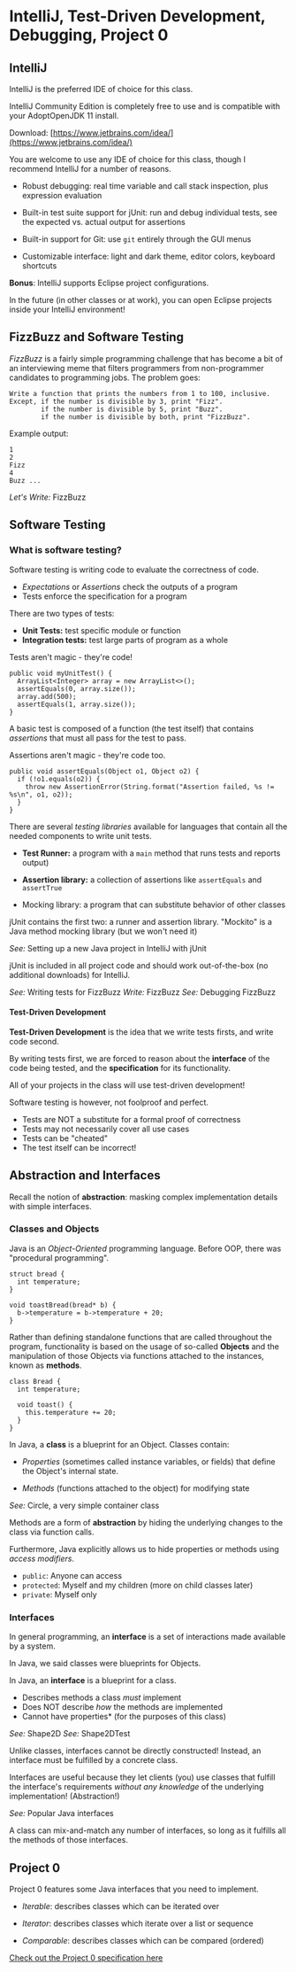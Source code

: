 # IntelliJ, Test-Driven Development, Debugging, Project 0

## IntelliJ

IntelliJ is the preferred IDE of choice for this class.

IntelliJ Community Edition is completely free to use
and is compatible with your AdoptOpenJDK 11 install.

Download: [https://www.jetbrains.com/idea/](https://www.jetbrains.com/idea/)

You are welcome to use any IDE of choice for this class,
though I recommend IntelliJ for a number of reasons.

 - Robust debugging: real time variable and call stack inspection,
   plus expression evaluation

 - Built-in test suite support for jUnit: run and debug individual tests,
   see the expected vs. actual output for assertions
 
 - Built-in support for Git: use `git` entirely through the GUI menus

 - Customizable interface: light and dark theme, editor colors,
   keyboard shortcuts

**Bonus**: IntelliJ supports Eclipse project configurations.

In the future (in other classes or at work),
you can open Eclipse projects inside your IntelliJ environment! 

## FizzBuzz and Software Testing

*FizzBuzz* is a fairly simple programming challenge that has become
a bit of an interviewing meme that filters programmers from non-programmer
candidates to programming jobs. The problem goes:

```
Write a function that prints the numbers from 1 to 100, inclusive.
Except, if the number is divisible by 3, print "Fizz".
        if the number is divisible by 5, print "Buzz".
        if the number is divisible by both, print "FizzBuzz".
```

Example output:
```
1
2
Fizz
4
Buzz ...
```

*Let's Write:* FizzBuzz

## Software Testing

### What is software testing?

Software testing is writing code to evaluate the correctness of code.

 - *Expectations* or *Assertions* check the outputs of a program
 - Tests enforce the specification for a program

There are two types of tests:

 - **Unit Tests:** test specific module or function
 - **Integration tests:** test large parts of program as a whole

Tests aren't magic - they're code!

```
public void myUnitTest() {
  ArrayList<Integer> array = new ArrayList<>();
  assertEquals(0, array.size());
  array.add(500);
  assertEquals(1, array.size());
}
```

A basic test is composed of a function (the test itself)
that contains *assertions* that must all pass for the test to pass.

Assertions aren't magic - they're code too.

```
public void assertEquals(Object o1, Object o2) {
  if (!o1.equals(o2)) {
    throw new AssertionError(String.format("Assertion failed, %s != %s\n", o1, o2));
  }
}
```

There are several *testing libraries* available for languages that
contain all the needed components to write unit tests.

 - **Test Runner:** a program with a `main` method that runs tests and reports output)
 
 - **Assertion library:** a collection of assertions like `assertEquals` and `assertTrue`
 
 - Mocking library: a program that can substitute behavior of other classes

jUnit contains the first two: a runner and assertion library.
"Mockito" is a Java method mocking library (but we won't need it)

*See:* Setting up a new Java project in IntelliJ with jUnit

jUnit is included in all project code and should work out-of-the-box
(no additional downloads) for IntelliJ.

*See:* Writing tests for FizzBuzz
*Write:* FizzBuzz
*See:* Debugging FizzBuzz

#### Test-Driven Development

**Test-Driven Development** is the idea that we write tests firsts,
and write code second.

By writing tests first, we are forced to reason about the
**interface** of the code being tested, and the
**specification** for its functionality.

All of your projects in the class will use test-driven development!

Software testing is however, not foolproof and perfect.

 - Tests are NOT a substitute for a formal proof of correctness
 - Tests may not necessarily cover all use cases
 - Tests can be "cheated"
 - The test itself can be incorrect!

## Abstraction and Interfaces

Recall the notion of **abstraction**:
masking complex implementation details with simple interfaces.

### Classes and Objects

Java is an *Object-Oriented* programming language.
Before OOP, there was "procedural programming".

```
struct bread {
  int temperature;
}

void toastBread(bread* b) {
  b->temperature = b->temperature + 20;
}
```

Rather than defining standalone functions that are called throughout the program,
functionality is based on the usage of so-called **Objects**
and the manipulation of those Objects via functions attached to the instances,
known as **methods**.

```
class Bread {
  int temperature;

  void toast() {
    this.temperature += 20;
  }
}
```

In Java, a **class** is a blueprint for an Object. Classes contain:

 - *Properties* (sometimes called instance variables, or fields)
   that define the Object's internal state.

 - *Methods* (functions attached to the object) for modifying state

*See:* Circle, a very simple container class

Methods are a form of **abstraction** by hiding the underlying changes
to the class via function calls.

Furthermore, Java explicitly allows us to hide properties
or methods using *access modifiers*. 

 - `public`: Anyone can access
 - `protected`: Myself and my children (more on child classes later)
 - `private`: Myself only

### Interfaces

In general programming, an **interface** is a set of interactions
made available by a system.

In Java, we said classes were blueprints for Objects.

In Java, an **interface** is a blueprint for a class.

 - Describes methods a class *must* implement
 - Does NOT describe *how* the methods are implemented
 - Cannot have properties* (for the purposes of this class)

*See:* Shape2D
*See:* Shape2DTest

Unlike classes, interfaces cannot be directly constructed!
Instead, an interface must be fulfilled by a concrete class.

Interfaces are useful because they let clients (you)
use classes that fulfill the interface's requirements
*without any knowledge* of the underlying implementation! (Abstraction!)

*See:* Popular Java interfaces

A class can mix-and-match any number of interfaces,
so long as it fulfills all the methods of those interfaces.

## Project 0

Project 0 features some Java interfaces that you need to implement.

 - *Iterable*: describes classes which can be iterated over

 - *Iterator*: describes classes which iterate over a list or sequence

 - *Comparable*: describes classes which can be compared (ordered)

[Check out the Project 0 specification here](https://www.briancui.com/csc-143/projects/project0.html)
